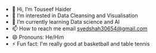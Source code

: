 - 👋 Hi, I’m Touseef Haider 
- 👀 I’m interested in Data Cleansing and Visualisation
- 🌱 I’m currently learning Data science and AI
- 📫 How to reach me email syedshah30654@gmail.com
- 😄 Pronouns: He/Him
- ⚡ Fun fact: I'm really good at basketball and table tennis 

<!---
T2Haider/T2Haider is a ✨ special ✨ repository because its `README.md` (this file) appears on your GitHub profile.
You can click the Preview link to take a look at your changes.
--->

